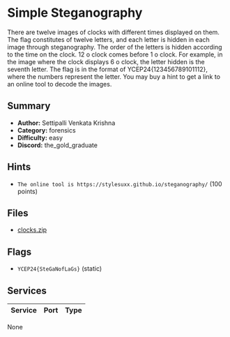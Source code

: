 # Simple Steganography
There are twelve images of clocks with different times displayed on them. The flag constitutes of twelve letters, and each letter is hidden in each image through steganography. The order of the letters is hidden according to the time on the clock. 12 o clock comes before 1 o clock. For example, in the image where the clock displays 6 o clock, the letter hidden is the seventh letter. The flag is in the format of YCEP24{123456789101112}, where the numbers represent the letter. You may buy a hint to get a link to an online tool to decode the images.

## Summary
- **Author:** Settipalli Venkata Krishna
- **Category:** forensics
- **Difficulty:** easy
- **Discord:** the_gold_graduate

## Hints
- `The online tool is https://stylesuxx.github.io/steganography/` (100 points)

## Files
- [clocks.zip](dist/clocks.zip)

## Flags
- `YCEP24{SteGaNofLaGs}` (static)

## Services
| Service | Port | Type |
| ------- | ---- | ---- |
None
